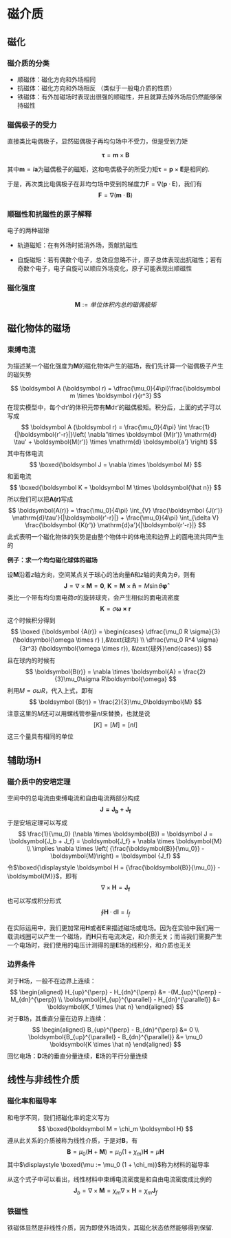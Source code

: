 # 磁介质

## 磁化

### 磁介质的分类

* 顺磁体：磁化方向和外场相同
* 抗磁体：磁化方向和外场相反 （类似于一般电介质的性质）
* 铁磁体：有外加磁场时表现出很强的顺磁性，并且就算去掉外场后仍然能够保持磁性

### 磁偶极子的受力

直接类比电偶极子，显然磁偶极子再均匀场中不受力，但是受到力矩

$$
\boldsymbol{\tau} = \boldsymbol{m} \times \boldsymbol{B}
$$

其中$\boldsymbol{m} = I \boldsymbol{a}$为磁偶极子的磁矩，这和电偶极子的所受力矩$\boldsymbol{\tau} = \boldsymbol{p} \times \boldsymbol{E}$是相同的.

于是，再次类比电偶极子在非均匀场中受到的梯度力$\boldsymbol{F} = \nabla (\boldsymbol{p} \cdot \boldsymbol E)$，我们有
$$
\boldsymbol{F} = \nabla (\boldsymbol{m} \cdot \boldsymbol B)
$$

### 顺磁性和抗磁性的原子解释

电子的两种磁矩

* 轨道磁矩：在有外场时抵消外场，贡献抗磁性

* 自旋磁矩：若有偶数个电子，总效应忽略不计，原子总体表现出抗磁性；若有奇数个电子，电子自旋可以顺应外场变化，原子可能表现出顺磁性

### 磁化强度

$$
\boldsymbol{M} := \textit{单位体积内总的磁偶极矩}
$$

## 磁化物体的磁场

### 束缚电流

为描述某一个磁化强度为$\boldsymbol{M}$的磁化物体产生的磁场，我们先计算一个磁偶极子产生的磁矢势

$$
\boldsymbol A (\boldsymbol r) = \dfrac{\mu_0}{4\pi}\frac{\boldsymbol m \times \boldsymbol r}{r^3}
$$
在现实模型中，每个$\mathrm{d}\tau'$的体积元带有$\boldsymbol M \mathrm{d}\tau'$的磁偶极矩。积分后，上面的式子可以写成
$$
\boldsymbol A (\boldsymbol r) = \frac{\mu_0}{4\pi} \int \frac{1}{|\boldsymbol{r'-r}|}\left( \nabla'\times \boldsymbol {M(r')} \mathrm{d} \tau' + \boldsymbol{M(r')} \times \mathrm{d} \boldsymbol{a'} \right)
$$
其中有体电流
$$
\boxed{\boldsymbol J = \nabla \times \boldsymbol M}
$$
和面电流
$$
\boxed{\boldsymbol K = \boldsymbol M \times \boldsymbol{\hat n}}
$$
所以我们可以把$\boldsymbol {A(r)}$写成
$$
\boldsymbol{A(r)} = \frac{\mu_0}{4\pi} \int_{V} \frac{\boldsymbol {J(r')} \mathrm{d}\tau'}{|\boldsymbol{r'-r}|} + \frac{\mu_0}{4\pi} \int_{\delta V} \frac{\boldsymbol {K(r')} \mathrm{d}a'}{|\boldsymbol{r'-r}|}
$$
此式表明一个磁化物体的矢势是由整个物体中的体电流和边界上的面电流共同产生的

**例子：求一个均匀磁化球体的磁场**

设$\boldsymbol M$沿着$z$轴方向，空间某点关于球心的法向量$\boldsymbol{\hat n}$和$z$轴的夹角为$\theta$，则有
$$
\boldsymbol {J} = \nabla \times \boldsymbol{M} = \boldsymbol{0}, \; \boldsymbol{K} = \boldsymbol{M} \times \boldsymbol{\hat n} = M \sin \theta \boldsymbol{\hat \varphi}
$$
类比一个带有均匀面电荷$\sigma$的旋转球壳，会产生相似的面电流密度
$$
\boldsymbol K = \sigma \boldsymbol{\omega \times r}
$$
这个时候积分得到
$$
\boxed {\boldsymbol {A(r)} = \begin{cases} \dfrac{\mu_0 R \sigma}{3} (\boldsymbol{\omega \times r} ),&\text{球内} \\ \dfrac{\mu_0 R^4 \sigma}{3r^3} (\boldsymbol{\omega \times r}), &\text{球外}\end{cases}}
$$
且在球内的时候有
$$
\boldsymbol{B(r)} = \nabla \times \boldsymbol{A} = \frac{2}{3}\mu_0\sigma R\boldsymbol{\omega}
$$
利用$M = \sigma \omega R$，代入上式，即有
$$
\boldsymbol {B(r)} = \frac{2}{3}\mu_0\boldsymbol{M}
$$
注意这里的$M$还可以用螺线管参量$nI$来替换，也就是说
$$
[K] = [M] = [nI]
$$
这三个量具有相同的单位

## 辅助场$\boldsymbol H$

### 磁介质中的安培定理

空间中的总电流由束缚电流和自由电流两部分构成
$$
\boldsymbol{J = J_b+ J_f}
$$
于是安培定理可以写成
$$
\frac{1}{\mu_0} (\nabla \times \boldsymbol{B}) = \boldsymbol J = \boldsymbol{J_b + J_f} = \boldsymbol{J_f} + \nabla \times \boldsymbol{M} \\
\implies \nabla \times \left( {\frac{\boldsymbol{B}}{\mu_0}} - \boldsymbol{M}\right) = \boldsymbol {J_f}
$$
令$\boxed{\displaystyle \boldsymbol H = {\frac{\boldsymbol{B}}{\mu_0}} - \boldsymbol{M}}$，即有
$$
\nabla \times \boldsymbol{H} = \boldsymbol{J_f}
$$
也可以写成积分形式
$$
\oint \boldsymbol{H} \cdot \mathrm{d}\boldsymbol{l} = I_f
$$

在实际运用中，我们更加常用$\boldsymbol{H}$或者$\boldsymbol{E}$来描述磁场或电场。因为在实验中我们用一载流线圈可以产生一个磁场，而$\boldsymbol{H}$只有电流决定，和介质无关；而当我们需要产生一个电场时，我们使用的电压计测得的是$\boldsymbol{E}$场的线积分，和介质也无关

### 边界条件

对于$\boldsymbol{H}$场，一般不在边界上连续：
$$
\begin{aligned} H_{up}^{\perp} - H_{dn}^{\perp} &= -(M_{up}^{\perp} - M_{dn}^{\perp}) \\
\boldsymbol{H_{up}^{\parallel} - H_{dn}^{\parallel}} &= \boldsymbol{K_f \times \hat n} \end{aligned}
$$
对于$\boldsymbol{B}$场，其垂直分量在边界上连续：
$$
\begin{aligned} B_{up}^{\perp} - B_{dn}^{\perp} &= 0 \\
\boldsymbol{B_{up}^{\parallel} - B_{dn}^{\parallel}} &= \mu_0 \boldsymbol{K \times \hat n} \end{aligned}
$$
回忆电场：$\boldsymbol D$场的垂直分量连续，$\boldsymbol E$场的平行分量连续

## 线性与非线性介质

### 磁化率和磁导率

和电学不同，我们把磁化率的定义写为
$$
\boxed{\boldsymbol M = \chi_m \boldsymbol H}
$$
遵从此关系的介质被称为线性介质，于是对$\boldsymbol B$，有
$$
\boldsymbol B = \mu_0 (\boldsymbol H  + \boldsymbol M) = \mu_0 (1 + \chi_m) \boldsymbol H = \mu \boldsymbol H
$$
其中$\displaystyle \boxed{\mu := \mu_0 (1 + \chi_m)}$称为材料的磁导率

从这个式子中可以看出，线性材料中束缚电流密度是和自由电流密度成比例的
$$
\boldsymbol J_b = \nabla \times \boldsymbol M = \chi_m \nabla \times \boldsymbol H = \chi_m \boldsymbol J_f
$$

### 铁磁性

铁磁体显然是非线性介质，因为即使外场消失，其磁化状态依然能够得到保留. 
